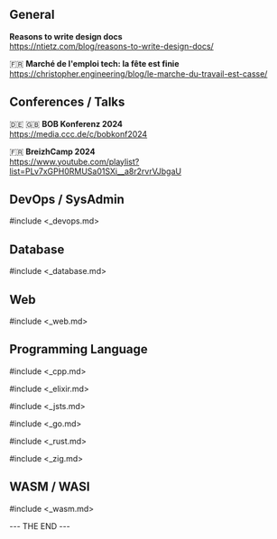 ## General

**Reasons to write design docs**  
https://ntietz.com/blog/reasons-to-write-design-docs/

🇫🇷 **Marché de l'emploi tech: la fête est finie**  
https://christopher.engineering/blog/le-marche-du-travail-est-casse/

## Conferences / Talks

🇩🇪 🇬🇧 **BOB Konferenz 2024**  
https://media.ccc.de/c/bobkonf2024

🇫🇷 **BreizhCamp 2024**  
https://www.youtube.com/playlist?list=PLv7xGPH0RMUSa01SXi__a8r2rvrVJbgaU

## DevOps / SysAdmin

#include <_devops.md>

## Database

#include <_database.md>

## Web

#include <_web.md>

## Programming Language

#include <_cpp.md>

#include <_elixir.md>

#include <_jsts.md>

#include <_go.md>

#include <_rust.md>

#include <_zig.md>

## WASM / WASI

#include <_wasm.md>

--- THE END ---
